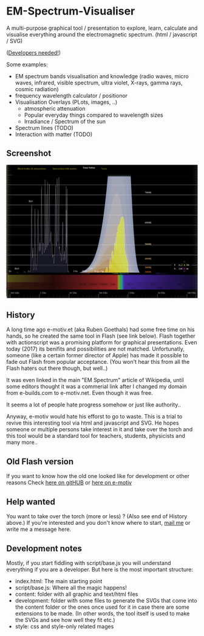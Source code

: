 # EM-Spectrum-Visualiser
A multi-purpose graphical tool / presentation to explore, learn, calculate and visualise everything around the electromagnetic spectrum.
(html / javascript / SVG)

([Developers needed!](#help-wanted))

Some examples:
- EM spectrum bands visualisation and knowledge (radio waves, micro waves, infrared, visible spectrum, ultra violet, X-rays, gamma rays, cosmic radiation)
- frequency wavelength calculator / positionor
- Visualisation Overlays (PLots, images, ..)
  - atmospheric attenuation
  - Popular everyday things compared to wavelength sizes
  - Irradiance / Spectrum of the sun
- Spectrum lines (TODO)
- Interaction with matter (TODO)

## Screenshot
![Screenshot](/_screenshot.png?raw=true "Sreenshot EM SPectrum Visualiser")

## History
A long time ago e-motiv.et (aka Ruben Goethals) had some free time on his hands, so he created the same tool in Flash (see link below). Flash together with actionscript was a promising platform for graphical presentations. Even today (2017) its benifits and possibilities are not matched. Unfortunatly, someone (like a certain former director of Apple) has made it possible to fade out Flash from popular acceptance. (You won't hear this from all the Flash haters out there though, but well..)


It was even linked in the main "EM Spectrum" article of Wikipedia, until some editors thought it was a commerial link after I changed my domain from e-builds.com to e-motiv.net. Even though it was free.

It seems a lot of people hate progress somehow or just like authority..

Anyway, e-motiv would hate his efforst to go to waste. This is a trial to revive this interesting tool via html and javascript and SVG. He hopes someone or multiple persons take interest in it and take over the torch and this tool would be a standard tool for teachers, students, physicists and many more..

## Old Flash version
If you want to know how the old one looked like for development or other reasons
Check
[here on gitHUB](_version%20flash%20-%20old/source/Electromagnetic%20Spectrum.swf)
or
[here on e-motiv](http://attic.e-motiv.net/em-spectrum) 

## Help wanted
You want to take over the torch (more or less) ? (Also see end of History above.) 
If you're interested and you don't know where to start, [mail me](mailto:Ruben@e-motiv.net) or write me a message here.

## Development notes
Mostly, if you start fiddling with script/base.js you will understand everything if you are a developer. But here is the most important structure:
- index.html: The main starting point
- script/base.js: Where all the magic happens!
- content: folder with all graphic and text/html files
- development: folder with some files to generate the SVGs that come into the content folder or the ones once used for it in case there are some extensions to be made. (In other words, the tool itself is used to make the SVGs and see how well they fit etc.)
- style: css and style-only related mages




